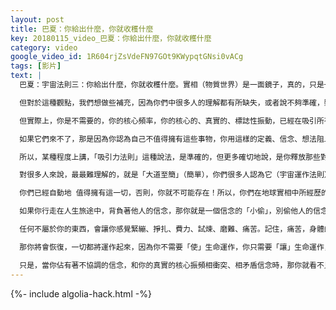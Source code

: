 ```yaml
---
layout: post
title: 巴夏：你給出什麼，你就收穫什麼
key: 20180115_video_巴夏：你給出什麼，你就收穫什麼
category: video
google_video_id: 1R604rjZsVdeFN97GOt9KWypqtGNsi0vACg
tags: [影片]
text: |
  巴夏：宇宙法則三：你給出什麼，你就收穫什麼。實相（物質世界）是一面鏡子，真的，只是一面鏡子！你散發出什麼樣的「振動」，你就收穫與之對應的「體驗」，你們所謂的「吸引力法則」，認為「你的振動，創造了你的實相」，這種理解，從很多方面上講，是對的。

  但對於這種觀點，我們想做些補充，因為你們中很多人的理解都有所缺失，或者說不夠準確，雖然說「你的振頻，決定了你的體驗」，這種說法沒錯，但很多人認為，或者說，後天的教育讓他們以為：你需要「做」什麼事，才能創造出那樣的振頻，從而吸引你所喜好的事物。

  但實際上，你是不需要的，你的核心頻率，你的核心的、真實的、標誌性振動，已經在吸引所有這些代表著這個「核心振動」的事物，這些事物，代表著你真實的、鍾愛的、核心的、有創造性的、天然的振動，如果它們沒有顯化，沒有來到你所在之處，那麼，並不是因為你沒有吸引它們，而是因為你把它們擋在外面，這才是它們的不同之處（對吸引力法則的理解的區別）。因為，代表這個核心振頻的所有的事物，它們都在盡其所能地來到你。

  如果它們來不了，那是因為你認為自己不值得擁有這些事物，你用這樣的定義、信念、想法阻止它們到來，任何與你的振頻不相兼容/協調的事物，它們也在盡其所能地遠離你，但如果它們沒有離去，還在你周圍晃蕩，並且，它們不是你所喜好的。那麼，不是因為它們不能代表你的振頻，而是因為你緊抓著它們不放。

  所以，某種程度上講，「吸引力法則」這種說法，是準確的，但更多確切地說，是你釋放那些對你無益、無用事物，允許那些對你有益、有用的事物進來，而這才是吸引力法則的真正的運作方式，現在，我們說說你們地球人覺得非常、非常、非常難的東西，就是：它一點都不難！

  對很多人來說，最最難理解的，就是「大道至簡」（簡單），你們很多人認為它（宇宙運作法則）是非常複雜的，或者說，你需要艱苦奮鬥才能把它們吸引過來，這樣的認知，距離真理還有十萬八千里！

  你們已經自動地 值得擁有這一切，否則，你就不可能存在！所以，你們在地球實相中所經歷的這個旅程，這個過程，完全就是讓你放下那些不屬於你，卻被你佔為己有的信念，它們可能是你在一路上「撿到」的屬於其他人的信念，比如說：你的父母、朋友、社會⋯⋯它們根本與你的真實的、核心振動不相匹配。

  如果你行走在人生旅途中，背負著他人的信念，那你就是一個信念的「小偷」，別偷他人的信念，它們不屬於你。所以，如果你發現自己身負他人的信念，那就丟掉它們，讓它們走，別四處帶著它們，它們會把你拖得精疲力竭、疲憊不堪，因為它們與你的核心振頻不相兼容/協調，任何與你核心振頻相兼容的東西（信念），會讓你感覺精力充沛，富有創造力、愛等等所有這些東西。

  任何不屬於你的東西，會讓你感覺緊繃、掙扎、費力、試煉、磨難、痛苦。記住，痛苦，身體的痛苦，情緒的痛苦，心靈的痛苦，痛苦，是你抗拒天然本我的結果，這就是痛苦的本質，停止阻抗你自己吧！

  那你將會恢復，一切都將運作起來，因為你不需要「使」生命運作，你只需要「讓」生命運作，生命已經在運作，祂自動地運作，祂流暢地運作，祂絕對完美地運作。

  只是，當你佔有著不協調的信念，和你的真實的核心振頻相衝突、相矛盾信念時，那你就看不見，你就體驗不到：生命，祂在自動運作！
---
```


{%- include algolia-hack.html -%}
